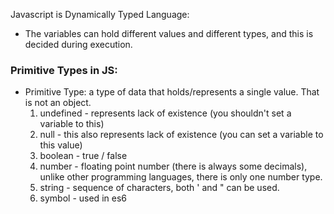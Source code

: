 Javascript is Dynamically Typed Language:
- The variables can hold different values and different types, and this is decided during execution.

### Primitive Types in JS:
- Primitive Type: a type of data that holds/represents a single value. That is not an object.
  1. undefined - represents lack of existence (you shouldn't set a variable to this)
  2. null - this also represents lack of existence (you can set a variable to this value)
  3. boolean - true / false
  4. number - floating point number (there is always some decimals), unlike other programming languages, there is only one number type.
  5. string - sequence of characters, both ' and " can be used.
  6. symbol - used in es6
